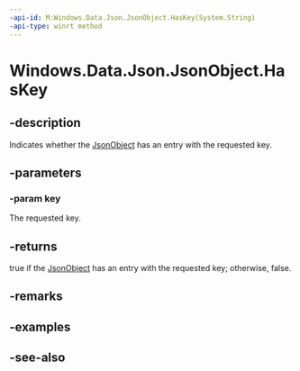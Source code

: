 ```yaml
---
-api-id: M:Windows.Data.Json.JsonObject.HasKey(System.String)
-api-type: winrt method
---
```


<!-- Method syntax
public bool HasKey(System.String key)
-->

# Windows.Data.Json.JsonObject.HasKey

## -description
Indicates whether the [JsonObject](jsonobject.md) has an entry with the requested key.

## -parameters
### -param key
The requested key.

## -returns
true if the [JsonObject](jsonobject.md) has an entry with the requested key; otherwise, false.

## -remarks

## -examples

## -see-also
